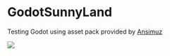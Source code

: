 # GodotSunnyLand
Testing Godot using asset pack provided by [Ansimuz](https://ansimuz.itch.io/)

![](thumbnail.gif)

